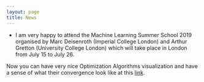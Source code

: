 ```yaml
---
layout: page
title: News
---
```


* I am very happy to attend the Machine Learning Summer School 2019 organised by Marc Deisenroth (Imperial College London) and Arthur Gretton (University College London) which will take place in London from July 15 to July 26.

Now you can have very nice Optimization Algorithms visualization and have a sense of what their convergence look like at this [link](Optimization-for-Machine-Learning-Codes/Visualization.html).

<!--- No news for now ! -->

